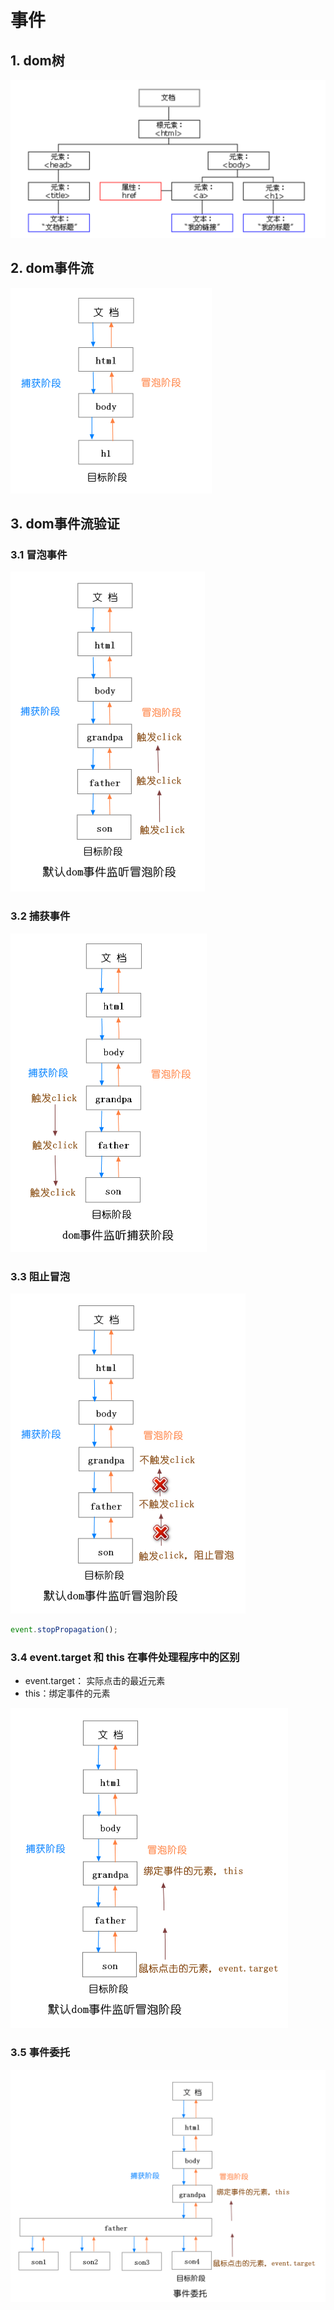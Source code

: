 # 事件

## 1. dom树

<img src="img\image-20210526144435715.png" alt="image-20210526144435715" style="zoom:50%;" />

## 2. dom事件流

<img src="img\image-20210526150509858.png" alt="image-20210526150509858" style="zoom:50%;" />

## 3. dom事件流验证

### 3.1 冒泡事件

<img src="img\image-20210526151556848.png" alt="image-20210526151556848" style="zoom: 50%;" />

### 3.2 捕获事件

<img src="img\image-20210526151813079.png" alt="image-20210526151813079" style="zoom:50%;" />

### 3.3 阻止冒泡

<img src="img\image-20210526152215967.png" alt="image-20210526152215967" style="zoom:50%;" />

```javascript
event.stopPropagation();
```

### 3.4 event.target 和 this 在事件处理程序中的区别

* event.target： 实际点击的最近元素
* this：绑定事件的元素

<img src="img\image-20210526153011987.png" alt="image-20210526153011987" style="zoom:50%;" />

### 3.5 事件委托

<img src="img\image-20210526153513417.png" alt="image-20210526153513417" style="zoom:50%;" />